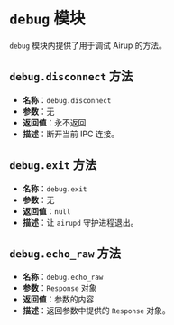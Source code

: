 # `debug` 模块
`debug` 模块内提供了用于调试 Airup 的方法。

## `debug.disconnect` 方法
 - **名称**：`debug.disconnect`
 - **参数**：无
 - **返回值**：永不返回
 - **描述**：断开当前 IPC 连接。

## `debug.exit` 方法
 - **名称**：`debug.exit`
 - **参数**：无
 - **返回值**：`null`
 - **描述**：让 `airupd` 守护进程退出。

## `debug.echo_raw` 方法
 - **名称**：`debug.echo_raw`
 - **参数**：`Response` 对象
 - **返回值**：参数的内容
 - **描述**：返回参数中提供的 `Response` 对象。
 